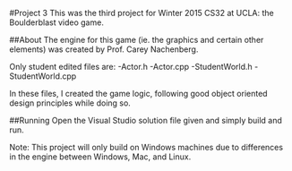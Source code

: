 #Project 3
This was the third project for Winter 2015 CS32 at UCLA: the Boulderblast video game.

##About
The engine for this game (ie. the graphics and certain other elements) was created by Prof. Carey Nachenberg.

Only student edited files are:
-Actor.h
-Actor.cpp
-StudentWorld.h
-StudentWorld.cpp

In these files, I created the game logic, following good object oriented design principles while doing so.

##Running
Open the Visual Studio solution file given and simply build and run.

Note: This project will only build on Windows machines due to differences in the engine between Windows, Mac, and Linux.